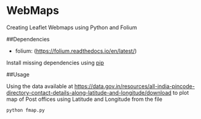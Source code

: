 # WebMaps
Creating Leaflet Webmaps using Python and Folium

##Dependencies

* folium: (https://folium.readthedocs.io/en/latest/)

Install missing dependencies using [pip](https://pip.pypa.io/en/stable/installing/)

##Usage

Using the data available at https://data.gov.in/resources/all-india-pincode-directory-contact-details-along-latitude-and-longitude/download to plot map of Post offices using Latitude and Longitude from the file

```
python fmap.py
```
